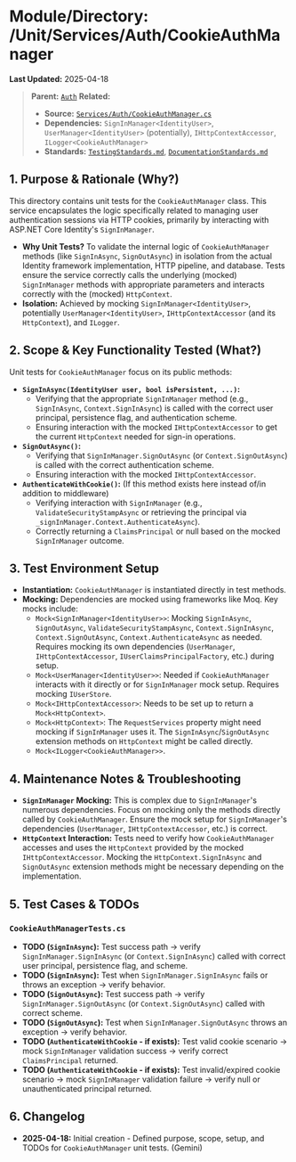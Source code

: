 # Module/Directory: /Unit/Services/Auth/CookieAuthManager

**Last Updated:** 2025-04-18

> **Parent:** [`Auth`](../README.md)
> **Related:**
> * **Source:** [`Services/Auth/CookieAuthManager.cs`](../../../../../api-server/Services/Auth/CookieAuthManager.cs)
> * **Dependencies:** `SignInManager<IdentityUser>`, `UserManager<IdentityUser>` (potentially), `IHttpContextAccessor`, `ILogger<CookieAuthManager>`
> * **Standards:** [`TestingStandards.md`](../../../../../Docs/Standards/TestingStandards.md), [`DocumentationStandards.md`](../../../../../Docs/Development/DocumentationStandards.md)

## 1. Purpose & Rationale (Why?)

This directory contains unit tests for the `CookieAuthManager` class. This service encapsulates the logic specifically related to managing user authentication sessions via HTTP cookies, primarily by interacting with ASP.NET Core Identity's `SignInManager`.

* **Why Unit Tests?** To validate the internal logic of `CookieAuthManager` methods (like `SignInAsync`, `SignOutAsync`) in isolation from the actual Identity framework implementation, HTTP pipeline, and database. Tests ensure the service correctly calls the underlying (mocked) `SignInManager` methods with appropriate parameters and interacts correctly with the (mocked) `HttpContext`.
* **Isolation:** Achieved by mocking `SignInManager<IdentityUser>`, potentially `UserManager<IdentityUser>`, `IHttpContextAccessor` (and its `HttpContext`), and `ILogger`.

## 2. Scope & Key Functionality Tested (What?)

Unit tests for `CookieAuthManager` focus on its public methods:

* **`SignInAsync(IdentityUser user, bool isPersistent, ...)`:**
    * Verifying that the appropriate `SignInManager` method (e.g., `SignInAsync`, `Context.SignInAsync`) is called with the correct user principal, persistence flag, and authentication scheme.
    * Ensuring interaction with the mocked `IHttpContextAccessor` to get the current `HttpContext` needed for sign-in operations.
* **`SignOutAsync()`:**
    * Verifying that `SignInManager.SignOutAsync` (or `Context.SignOutAsync`) is called with the correct authentication scheme.
    * Ensuring interaction with the mocked `IHttpContextAccessor`.
* **`AuthenticateWithCookie()`:** (If this method exists here instead of/in addition to middleware)
    * Verifying interaction with `SignInManager` (e.g., `ValidateSecurityStampAsync` or retrieving the principal via `_signInManager.Context.AuthenticateAsync`).
    * Correctly returning a `ClaimsPrincipal` or null based on the mocked `SignInManager` outcome.

## 3. Test Environment Setup

* **Instantiation:** `CookieAuthManager` is instantiated directly in test methods.
* **Mocking:** Dependencies are mocked using frameworks like Moq. Key mocks include:
    * `Mock<SignInManager<IdentityUser>>`: Mocking `SignInAsync`, `SignOutAsync`, `ValidateSecurityStampAsync`, `Context.SignInAsync`, `Context.SignOutAsync`, `Context.AuthenticateAsync` as needed. Requires mocking its own dependencies (`UserManager`, `IHttpContextAccessor`, `IUserClaimsPrincipalFactory`, etc.) during setup.
    * `Mock<UserManager<IdentityUser>>`: Needed if `CookieAuthManager` interacts with it directly or for `SignInManager` mock setup. Requires mocking `IUserStore`.
    * `Mock<IHttpContextAccessor>`: Needs to be set up to return a `Mock<HttpContext>`.
    * `Mock<HttpContext>`: The `RequestServices` property might need mocking if `SignInManager` uses it. The `SignInAsync`/`SignOutAsync` extension methods on `HttpContext` might be called directly.
    * `Mock<ILogger<CookieAuthManager>>`.

## 4. Maintenance Notes & Troubleshooting

* **`SignInManager` Mocking:** This is complex due to `SignInManager`'s numerous dependencies. Focus on mocking only the methods directly called by `CookieAuthManager`. Ensure the mock setup for `SignInManager`'s dependencies (`UserManager`, `IHttpContextAccessor`, etc.) is correct.
* **`HttpContext` Interaction:** Tests need to verify how `CookieAuthManager` accesses and uses the `HttpContext` provided by the mocked `IHttpContextAccessor`. Mocking the `HttpContext.SignInAsync` and `SignOutAsync` extension methods might be necessary depending on the implementation.

## 5. Test Cases & TODOs

### `CookieAuthManagerTests.cs`

* **TODO (`SignInAsync`):** Test success path -> verify `SignInManager.SignInAsync` (or `Context.SignInAsync`) called with correct user principal, persistence flag, and scheme.
* **TODO (`SignInAsync`):** Test when `SignInManager.SignInAsync` fails or throws an exception -> verify behavior.
* **TODO (`SignOutAsync`):** Test success path -> verify `SignInManager.SignOutAsync` (or `Context.SignOutAsync`) called with correct scheme.
* **TODO (`SignOutAsync`):** Test when `SignInManager.SignOutAsync` throws an exception -> verify behavior.
* **TODO (`AuthenticateWithCookie` - if exists):** Test valid cookie scenario -> mock `SignInManager` validation success -> verify correct `ClaimsPrincipal` returned.
* **TODO (`AuthenticateWithCookie` - if exists):** Test invalid/expired cookie scenario -> mock `SignInManager` validation failure -> verify null or unauthenticated principal returned.

## 6. Changelog

* **2025-04-18:** Initial creation - Defined purpose, scope, setup, and TODOs for `CookieAuthManager` unit tests. (Gemini)

